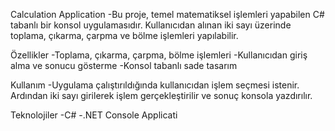 Calculation Application
-Bu proje, temel matematiksel işlemleri yapabilen C# tabanlı bir konsol uygulamasıdır. Kullanıcıdan alınan iki sayı üzerinde toplama, çıkarma, çarpma ve bölme işlemleri yapılabilir.

Özellikler
-Toplama, çıkarma, çarpma, bölme işlemleri
-Kullanıcıdan giriş alma ve sonucu gösterme
-Konsol tabanlı sade tasarım

Kullanım
-Uygulama çalıştırıldığında kullanıcıdan işlem seçmesi istenir. Ardından iki sayı girilerek işlem gerçekleştirilir ve sonuç konsola yazdırılır.

Teknolojiler
-C#
-.NET Console Applicati
